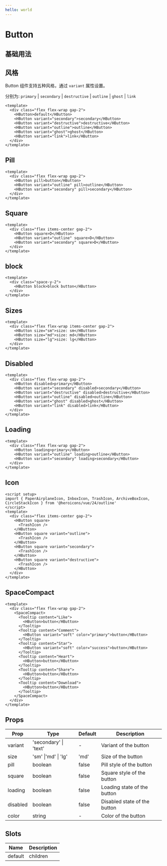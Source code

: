 ```yaml
---
hello: world
---
```


<script>
  import ButtonBooth from './booth/button.vue'
</script>

# Button

## 基础用法

<ButtonBooth/>

## 风格

Button 组件支持五种风格，通过 `variant` 属性设置。

分别为: `primary` | `secondary` | `destructive` | `outline` | `ghost` | `link`

```vue demo title=默认样式
<template>
  <div class="flex flex-wrap gap-2">
    <HButton>default</HButton>
    <HButton variant="secondary">secondary</HButton>
    <HButton variant="destructive">destructive</HButton>
    <HButton variant="outline">outline</HButton>
    <HButton variant="ghost">ghost</HButton>
    <HButton variant="link">link</HButton>
  </div>
</template>
```

## Pill

```vue demo
<template>
  <div class="flex flex-wrap gap-2">
    <HButton pill>button</HButton>
    <HButton variant="outline" pill>outline</HButton>
    <HButton variant="secondary" pill>secondary</HButton>
  </div>
</template>
```

## Square

```vue demo
<template>
  <div class="flex items-center gap-2">
    <HButton square>D</HButton>
    <HButton variant="outline" square>D</HButton>
    <HButton variant="secondary" square>D</HButton>
  </div>
</template>
```

## block

```vue demo
<template>
  <div class="space-y-2">
    <HButton block>block button</HButton>
  </div>
</template>
```

## Sizes

```vue demo
<template>
  <div class="flex flex-wrap items-center gap-2">
    <HButton size="sm">size: sm</HButton>
    <HButton size="md">size: md</HButton>
    <HButton size="lg">size: lg</HButton>
  </div>
</template>
```

## Disabled

```vue demo
<template>
  <div class="flex flex-wrap gap-2">
    <HButton disabled>primary</HButton>
    <HButton variant="secondary" disabled>secondary</HButton>
    <HButton variant="destructive" disabled>destructive</HButton>
    <HButton variant="outline" disabled>outline</HButton>
    <HButton variant="ghost" disabled>ghost</HButton>
    <HButton variant="link" disabled>link</HButton>
  </div>
</template>
```

## Loading

```vue demo
<template>
  <div class="flex flex-wrap gap-2">
    <HButton loading>primary</HButton>
    <HButton variant="outline" loading>outline</HButton>
    <HButton variant="secondary" loading>secondary</HButton>
  </div>
</template>
```

## Icon

```vue demo
<script setup>
import { PaperAirplaneIcon, InboxIcon, TrashIcon, ArchiveBoxIcon, CircleStackIcon } from '@heroicons/vue/24/outline'
</script>
<template>
  <div class="flex items-center gap-2">
    <HButton square>
      <TrashIcon />
    </HButton>
    <HButton square variant="outline">
      <TrashIcon />
    </HButton>
    <HButton square variant="secondary">
      <TrashIcon />
    </HButton>
    <HButton square variant="destructive">
      <TrashIcon />
    </HButton>
  </div>
</template>
```

## SpaceCompact

```vue demo
<template>
  <div class="flex flex-wrap gap-2">
    <SpaceCompact>
      <Tooltip content="Like">
        <HButton>button</HButton>
      </Tooltip>
      <Tooltip content="Comment">
        <HButton variant="soft" color="primary">button</HButton>
      </Tooltip>
      <Tooltip content="Star">
        <HButton variant="soft" color="success">button</HButton>
      </Tooltip>
      <Tooltip content="Heart">
        <HButton>button</HButton>
      </Tooltip>
      <Tooltip content="Share">
        <HButton>button</HButton>
      </Tooltip>
      <Tooltip content="Download">
        <HButton>button</HButton>
      </Tooltip>
    </SpaceCompact>
  </div>
</template>
```

## Props

| Prop     | Type                  | Default | Description                  |
| -------- | --------------------- | ------- | ---------------------------- |
| variant  | 'secondary' \| 'text' | -       | Variant of the button        |
| size     | 'sm' \|'md' \| 'lg'   | 'md'    | Size of the button           |
| pill     | boolean               | false   | Pill style of the button     |
| square   | boolean               | false   | Square style of the button   |
| loading  | boolean               | false   | Loading state of the button  |
| disabled | boolean               | false   | Disabled state of the button |
| color    | string                | -       | Color of the button          |

## Slots

| Name    | Description |
| ------- | ----------- |
| default | children    |
